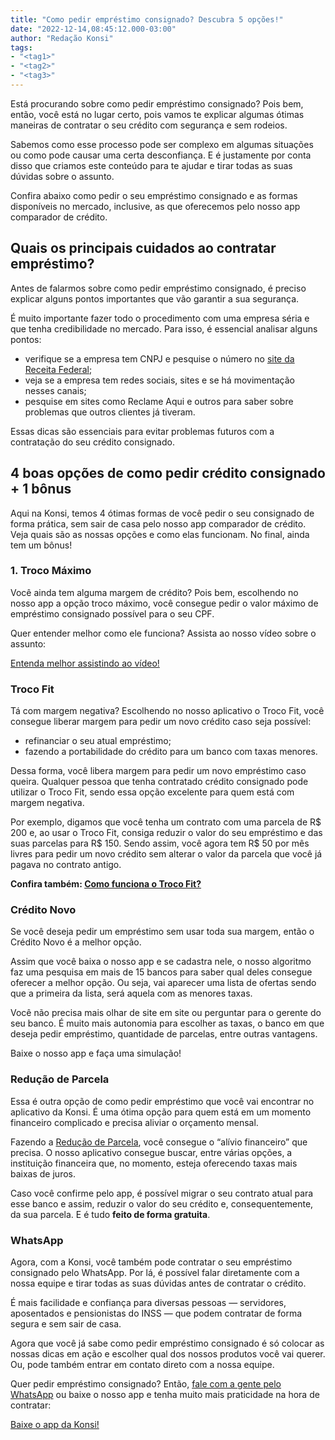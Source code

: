 ```yaml
---
title: "Como pedir empréstimo consignado? Descubra 5 opções!"
date: "2022-12-14,08:45:12.000-03:00"
author: "Redação Konsi"
tags:
- "<tag1>"
- "<tag2>"
- "<tag3>"
---
```


<p>Está procurando sobre como pedir empréstimo consignado? Pois bem, então, você está no lugar certo, pois vamos te explicar algumas ótimas maneiras de contratar o seu crédito com segurança e sem rodeios.</p><p>Sabemos como esse processo pode ser complexo em algumas situações ou como pode causar uma certa desconfiança. E é justamente por conta disso que criamos este conteúdo para te ajudar e tirar todas as suas dúvidas sobre o assunto.</p><p>Confira abaixo como pedir o seu empréstimo consignado e as formas disponíveis no mercado, inclusive, as que oferecemos pelo nosso app comparador de crédito.</p><h2 id="quais-os-principais-cuidados-ao-contratar-empr%C3%A9stimo">Quais os principais cuidados ao contratar empréstimo?</h2><p>Antes de falarmos sobre como pedir empréstimo consignado, é preciso explicar alguns pontos importantes que vão garantir a sua segurança.</p><p>É muito importante fazer todo o procedimento com uma empresa séria e que tenha credibilidade no mercado. Para isso, é essencial analisar alguns pontos:</p><ul><li>verifique se a empresa tem CNPJ e pesquise o número no <a href="https://solucoes.receita.fazenda.gov.br/servicos/cnpjreva/cnpjreva_solicitacao.asp">site da Receita Federal</a>;</li><li>veja se a empresa tem redes sociais, sites e se há movimentação nesses canais;</li><li>pesquise em sites como Reclame Aqui e outros para saber sobre problemas que outros clientes já tiveram.</li></ul><p>Essas dicas são essenciais para evitar problemas futuros com a contratação do seu crédito consignado.</p><h2 id="4-boas-op%C3%A7%C3%B5es-de-como-pedir-cr%C3%A9dito-consignado-1-b%C3%B4nus">4 boas opções de como pedir crédito consignado + 1 bônus</h2><p>Aqui na Konsi, temos 4 ótimas formas de você pedir o seu consignado de forma prática, sem sair de casa pelo nosso app comparador de crédito. Veja quais são as nossas opções e como elas funcionam. No final, ainda tem um bônus!</p><!--kg-card-begin: html--><h3>1. Troco Máximo</h3><!--kg-card-end: html--><p>Você ainda tem alguma margem de crédito? Pois bem, escolhendo no nosso app a opção troco máximo, você consegue pedir o valor máximo de empréstimo consignado possível para o seu CPF.</p><p>Quer entender melhor como ele funciona? Assista ao nosso vídeo sobre o assunto:</p><div class="kg-card kg-button-card kg-align-center"><a href="https://www.instagram.com/reel/CaX4yYQpSdz/" class="kg-btn kg-btn-accent">Entenda melhor assistindo ao vídeo!</a></div><!--kg-card-begin: html--><h3>Troco Fit</h3><!--kg-card-end: html--><p>Tá com margem negativa? Escolhendo no nosso aplicativo o Troco Fit, você consegue liberar margem para pedir um novo crédito caso seja possível:</p><ul><li>refinanciar o seu atual empréstimo;</li><li>fazendo a portabilidade do crédito para um banco com taxas menores.</li></ul><p>Dessa forma, você libera margem para pedir um novo empréstimo caso queira. Qualquer pessoa que tenha contratado crédito consignado pode utilizar o Troco Fit, sendo essa opção excelente para quem está com margem negativa.</p><p>Por exemplo, digamos que você tenha um contrato com uma parcela de R$ 200 e, ao usar o Troco Fit, consiga reduzir o valor do seu empréstimo e das suas parcelas para R$ 150. Sendo assim, você agora tem R$ 50 por mês livres para pedir um novo crédito sem alterar o valor da parcela que você já pagava no contrato antigo.</p><p><strong>Confira também: </strong><a href="https://www.konsi.com.br/posts/como-funciona-o-troco-fit"><strong>Como funciona o Troco Fit?</strong></a></p><!--kg-card-begin: html--><h3>Crédito Novo</h3><!--kg-card-end: html--><p>Se você deseja pedir um empréstimo sem usar toda sua margem, então o Crédito Novo é a melhor opção.</p><p>Assim que você baixa o nosso app e se cadastra nele, o nosso algoritmo faz uma pesquisa em mais de 15 bancos para saber qual deles consegue oferecer a melhor opção. Ou seja, vai aparecer uma lista de ofertas sendo que a primeira da lista, será aquela com as menores taxas.</p><p>Você não precisa mais olhar de site em site ou perguntar para o gerente do seu banco. É muito mais autonomia para escolher as taxas, o banco em que deseja pedir empréstimo, quantidade de parcelas, entre outras vantagens.</p><p>Baixe o nosso app e faça uma simulação!</p><!--kg-card-begin: html--><h3>Redução de Parcela</h3><!--kg-card-end: html--><p>Essa é outra opção de como pedir empréstimo que você vai encontrar no aplicativo da Konsi. É uma ótima opção para quem está em um momento financeiro complicado e precisa aliviar o orçamento mensal.</p><p>Fazendo a <a href="https://www.konsi.com.br/posts/reducao-de-parcela-konsi">Redução de Parcela</a>, você consegue o “alívio financeiro” que precisa. O nosso aplicativo consegue buscar, entre várias opções, a instituição financeira que, no momento, esteja oferecendo taxas mais baixas de juros.</p><p>Caso você confirme pelo app, é possível migrar o seu contrato atual para esse banco e assim, reduzir o valor do seu crédito e, consequentemente, da sua parcela. E é tudo <strong>feito de forma gratuita</strong>.</p><!--kg-card-begin: html--><h3>WhatsApp</h3><!--kg-card-end: html--><p>Agora, com a Konsi, você também pode contratar o seu empréstimo consignado pelo WhatsApp. Por lá, é possível falar diretamente com a nossa equipe e tirar todas as suas dúvidas antes de contratar o crédito.</p><p>É mais facilidade e confiança para diversas pessoas — servidores, aposentados e pensionistas do INSS — que podem contratar de forma segura e sem sair de casa.</p><p>Agora que você já sabe como pedir empréstimo consignado é só colocar as nossas dicas em ação e escolher qual dos nossos produtos você vai querer. Ou, pode também entrar em contato direto com a nossa equipe.</p><p>Quer pedir empréstimo consignado? Então, <a href="https://api.whatsapp.com/send/?phone=%2B5511933666187&amp;text=Quero+saber+mais%21&amp;type=phone_number&amp;app_absent=0">fale com a gente pelo WhatsApp</a> ou baixe o nosso app e tenha muito mais praticidade na hora de contratar:</p><div class="kg-card kg-button-card kg-align-center"><a href="como-pedir-emprestimo-consignado" class="kg-btn kg-btn-accent">Baixe o app da Konsi!</a></div>
